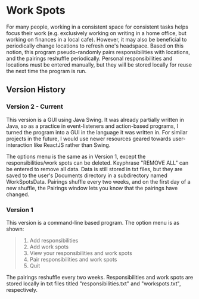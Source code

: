# Work Spots
For many people, working in a consistent space for consistent tasks helps focus their work (e.g. exclusively working on writing in a home office, but working on finances in a local cafe). However, it may also be beneficial to periodically change locations to refresh one's headspace. Based on this notion, this program pseudo-randomly pairs responsibilities with locations, and the pairings reshuffle periodically. Personal responsibilities and locations must be entered manually, but they will be stored locally for reuse the next time the program is run.

## Version History
### Version 2 - Current
This version is a GUI using Java Swing. It was already partially written in Java, so as a practice in event-listeners and action-based programs, I turned the program into a GUI in the language it was written in. For similar projects in the future, I would use newer resources geared towards user-interaction like ReactJS rather than Swing.

The options menu is the same as in Version 1, except the responsibilities/work spots can be deleted. Keyphrase "REMOVE ALL" can be entered to remove all data. Data is still stored in txt files, but they are saved to the user's Documents directory in a subdirectory named WorkSpotsData. Pairings shuffle every two weeks, and on the first day of a new shuffle, the Pairings window lets you know that the pairings have changed.

### Version 1
This version is a command-line based program. The option menu is as shown:
>1) Add responsibilities
>2) Add work spots
>3) View your responsibilities and work spots
>4) Pair responsibilities and work spots
>5) Quit

The pairings reshuffle every two weeks. Responsibilities and work spots are stored locally in txt files titled "responsibilities.txt" and "workspots.txt", respectively. 
